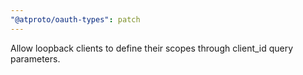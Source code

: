 ```yaml
---
"@atproto/oauth-types": patch
---
```


Allow loopback clients to define their scopes through client_id query parameters.
